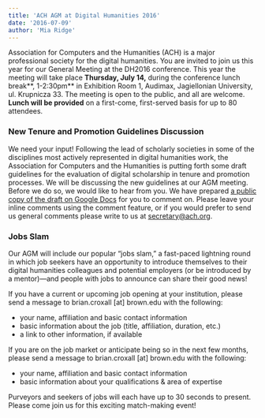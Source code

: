 ```yaml
---
title: 'ACH AGM at Digital Humanities 2016'
date: '2016-07-09'
author: 'Mia Ridge'
---
```

Association for Computers and the Humanities (ACH) is a major professional society for the digital humanities. You are invited to join us this year for our General Meeting at the DH2016 conference. This year the meeting will take place **Thursday, July 14,** during the conference lunch break**, 1-2:30pm** in Exhibition Room 1, Audimax, Jagiellonian University, ul. Krupnicza 33. The meeting is open to the public, and all are welcome. **Lunch will be provided** on a first-come, first-served basis for up to 80 attendees.

### New Tenure and Promotion Guidelines Discussion

We need your input! Following the lead of scholarly societies in some of the disciplines most actively represented in digital humanities work, the Association for Computers and the Humanities is putting forth some draft guidelines for the evaluation of digital scholarship in tenure and promotion processes. We will be discussing the new guidelines at our AGM meeting. Before we do so, we would like to hear from you. We have prepared [a public copy of the draft on Google Docs](https://docs.google.com/document/d/1DkFXRxmeCdX7KFu7vPkCHwRnpZla8wc8zUHJyIK0sro/edit?usp=sharing) for you to comment on. Please leave your inline comments using the comment feature, or if you would prefer to send us general comments please write to us at [secretary@ach.org](mailto:secretary@ach.org).

### Jobs Slam

Our AGM will include our popular “jobs slam,” a fast-paced lightning round in which job seekers have an opportunity to introduce themselves to their digital humanities colleagues and potential employers (or be introduced by a mentor)—and people with jobs to announce can share their good news!

If you have a current or upcoming job opening at your institution, please send a message to brian.croxall \[at\] brown.edu with the following:

- your name, affiliation and basic contact information
- basic information about the job (title, affiliation, duration, etc.)
- a link to other information, if available

If you are on the job market or anticipate being so in the next few months, please send a message to brian.croxall \[at\] brown.edu with the following:

- your name, affiliation and basic contact information
- basic information about your qualifications &amp; area of expertise

Purveyors and seekers of jobs will each have up to 30 seconds to present. Please come join us for this exciting match-making event!